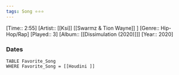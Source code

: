 ```yaml
---
tags: Song ⭐⭐⭐ 
---
```

[Time:: 2:55]
[Artist:: [[Ksi]] [[Swarmz & Tion Wayne]] ]
[Genre:: Hip-Hop/Rap]
[Played:: 3]
[Album:: [[Dissimulation (2020)]]]
[Year:: 2020]
### Dates
````dataview
TABLE Favorite_Song
WHERE Favorite_Song = [[Houdini ]]
````